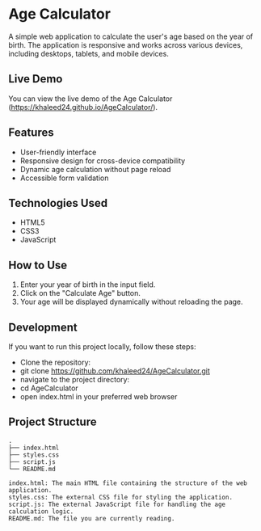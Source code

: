 # Age Calculator

A simple web application to calculate the user's age based on the year of birth. The application is responsive and works across various devices, including desktops, tablets, and mobile devices.

## Live Demo

You can view the live demo of the Age Calculator (https://khaleed24.github.io/AgeCalculator/).

## Features

- User-friendly interface
- Responsive design for cross-device compatibility
- Dynamic age calculation without page reload
- Accessible form validation

## Technologies Used

- HTML5
- CSS3
- JavaScript

## How to Use

1. Enter your year of birth in the input field.
2. Click on the "Calculate Age" button.
3. Your age will be displayed dynamically without reloading the page.

## Development

If you want to run this project locally, follow these steps:

- Clone the repository:
- git clone https://github.com/khaleed24/AgeCalculator.git
- navigate to the project directory:
- cd AgeCalculator
- open index.html in your preferred web browser

## Project Structure

```plaintext
.
├── index.html
├── styles.css
├── script.js
└── README.md

index.html: The main HTML file containing the structure of the web application.
styles.css: The external CSS file for styling the application.
script.js: The external JavaScript file for handling the age calculation logic.
README.md: The file you are currently reading.
